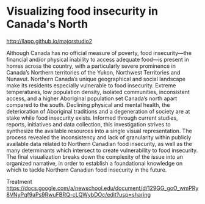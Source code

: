 # Visualizing food insecurity in Canada's North

http://llapp.github.io/majorstudio2

Although Canada has no official measure of poverty, food insecurity—the financial and/or physical inability to access adequate food—is present in homes across the country, with a particularly severe prominence in Canada’s Northern territories of the Yukon, Northwest Territories and Nunavut. Northern Canada’s unique geographical and social landscape make its residents especially vulnerable to food insecurity. Extreme temperatures, low population density, isolated communities, inconsistent access, and a higher Aboriginal population set Canada’s north apart compared to the south. Declining physical and mental health, the deterioration of Aboriginal traditions and a degeneration of society are at stake while food insecurity exists. 
Informed through current studies, reports, initiatives and data collection, this investigation strives to synthesize the available resources into a single visual representation. The process revealed the inconsistency and lack of granularity within publicly available data related to Northern Canadian food insecurity, as well as the many determinants which intersect to create vulnerability to food insecurity. The final visualization breaks down the complexity of the issue into an organized narrative, in order to establish a foundational knowledge on which to tackle Northern Canadian food insecurity in the future. 

Treatment https://docs.google.com/a/newschool.edu/document/d/129GG_goO_wmPRy8VNyPqf9aPs9RwuFBRQ-cLQWybDOc/edit?usp=sharing

